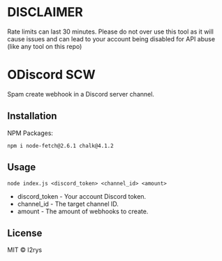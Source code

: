 # DISCLAIMER
Rate limits can last 30 minutes. Please do not over use this tool as it will cause issues and can lead to your account being disabled for API abuse (like any tool on this repo)

# ODiscord SCW
Spam create webhook in a Discord server channel.

## Installation
NPM Packages:

    npm i node-fetch@2.6.1 chalk@4.1.2

## Usage
```
node index.js <discord_token> <channel_id> <amount>
```

+ discord_token - Your account Discord token.
+ channel_id - The target channel ID.
+ amount - The amount of webhooks to create.

## License
MIT © I2rys
